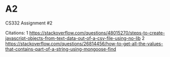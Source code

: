 # A2
CS332 Assignment #2

Citations:
1
https://stackoverflow.com/questions/48015270/steps-to-create-javascript-objects-from-text-data-out-of-a-csv-file-using-no-lib
2
https://stackoverflow.com/questions/26814456/how-to-get-all-the-values-that-contains-part-of-a-string-using-mongoose-find
